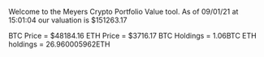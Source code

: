 Welcome to the Meyers Crypto Portfolio Value tool. 
As of 09/01/21 at 15:01:04 our valuation is $151263.17 

BTC Price = $48184.16
 ETH Price = $3716.17
BTC Holdings = 1.06BTC
 ETH holdings = 26.960005962ETH 
